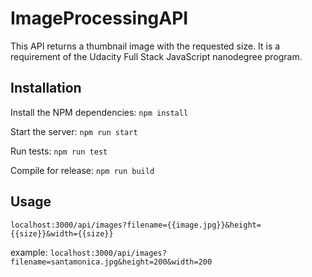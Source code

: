 # ImageProcessingAPI

This API returns a thumbnail image with the requested size. It is a requirement of the Udacity Full Stack JavaScript nanodegree program.

## Installation

Install the NPM dependencies:
`npm install`

Start the server:
`npm run start`

Run tests:
`npm run test`

Compile for release:
`npm run build`

## Usage

`localhost:3000/api/images?filename={{image.jpg}}&height={{size}}&width={{size}}`

example:
`localhost:3000/api/images?filename=santamonica.jpg&height=200&width=200`
